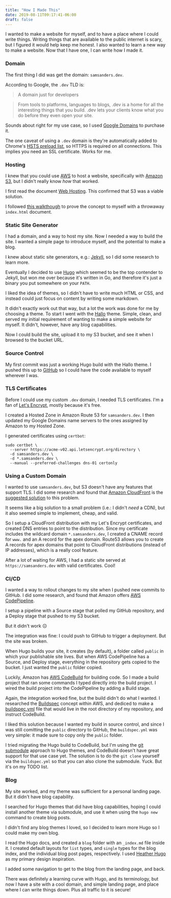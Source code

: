 ```yaml
---
title: "How I Made This"
date: 2019-08-11T09:17:41-06:00
draft: false
---
```


I wanted to make a website for myself, and to have a place where I could write things. Writing things that are available to the public internet is scary, but I figured it would help keep me honest. I also wanted to learn a new way to make a website. Now that I have one, I can write how I made it.

<!--more-->

### Domain

The first thing I did was get the domain: `samsanders.dev`.

According to Google, the `.dev` TLD is:

> A domain just for developers

> From tools to platforms, languages to blogs, .dev is a home for all the interesting things that you build. .dev lets your clients know what you do before they even open your site.

Sounds about right for my use case, so I used [Google Domains](https://domains.google/) to purchase it.

The one caveat of using a `.dev` domain is they're automatically added to Chrome's [HSTS preload list](https://hstspreload.org/), so HTTPS is required on all connections. This implies you need an SSL certificate. Works for me.


### Hosting

I knew that you could use [AWS](https://aws.amazon.com/) to host a website, specifically with [Amazon S3](https://aws.amazon.com/s3/), but I didn't really know _how_ that worked.

I first read the document [Web Hosting](https://aws.amazon.com/websites/). This confirmed that S3 was a viable solution.

I followed [this walkthough](https://docs.aws.amazon.com/AmazonS3/latest/dev/HostingWebsiteOnS3Setup.html) to prove the concept to myself with a throwaway `index.html` document.


### Static Site Generator

I had a domain, and a way to host my site. Now I needed a way to build the site. I wanted a simple page to introduce myself, and the potential to make a blog.

I knew about static site generators, e.g.: [Jekyll](https://jekyllrb.com/), so I did some research to learn more.

Eventually I decided to use [Hugo](https://gohugo.io/) which seemed to be the top contender to Jekyll, but won me over because it's written in Go, and therefore it's just a binary you put somewhere on your `PATH`.

I liked the idea of themes, so I didn't have to write much HTML or CSS, and instead could just focus on content by writing some markdown.

It didn't exactly work out that way, but a lot the work was done for me by choosing a theme. To start I went with the [Hallo](https://themes.gohugo.io/hallo-hugo/) theme. Simple, clean, and served my initial requirement of wanting to make a simple website for myself. It didn't, however, have any blog capabilities.

Now I could build the site, upload it to my S3 bucket, and see it when I browsed to the bucket URL.


### Source Control

My first commit was just a working Hugo build with the Hallo theme. I pushed this up to [GitHub](https://github.com/southp4w/samsanders.dev) so I could have the code available to myself wherever I was.


### TLS Certificates

Before I could use my custom `.dev` domain, I needed TLS certificates. I'm a fan of [Let's Encrypt](https://letsencrypt.org/), mostly because it's free.

I created a Hosted Zone in Amazon Route 53 for `samsanders.dev`. I then updated my Google Domains name servers to the ones assigned by Amazon to my Hosted Zone.

I generated certificates using `certbot`:

```
sudo certbot \
  --server https://acme-v02.api.letsencrypt.org/directory \
  -d samsanders.dev \
  -d *.samsanders.dev \
  --manual --preferred-challenges dns-01 certonly
```

### Using a Custom Domain

I wanted to use `samsanders.dev`, but S3 doesn't have any features that support TLS. I did some research and found that [Amazon CloudFront](https://aws.amazon.com/cloudfront/) is the [suggested solution](https://aws.amazon.com/premiumsupport/knowledge-center/cloudfront-https-requests-s3/) to this problem.

It seems like a big solution to a small problem (i.e.: I didn't _need_ a CDN), but it also seemed simple to implement, cheap, and valid.

So I setup a CloudFront distribution with my Let's Encrypt certificates, and created DNS entries to point to the distribution. Since my certificate includes the wildcard domain `*.samsanders.dev`, I created a CNAME record for `www.` and an A record for the apex domain. Route53 allows you to create A records for apex domains that point to CloudFront distributions (instead of IP addresses), which is a really cool feature.

After a lot of waiting for AWS, I had a static site served at `https://samsanders.dev` with valid certificates. Cool!


### CI/CD

I wanted a way to rollout changes to my site when I pushed new commits to GitHub. I did some research, and found that Amazon offers [AWS CodePipeline](https://aws.amazon.com/codepipeline/).

I setup a pipeline with a Source stage that polled my GitHub repository, and a Deploy stage that pushed to my S3 bucket.

But it didn't work ☹

The integration was fine: I could push to GitHub to trigger a deployment. But the site was broken.

When Hugo builds your site, it creates (by default), a folder called `public` in which your publishable site lives. But when AWS CodePipeline has a Source, and Deploy stage, everything in the repository gets copied to the bucket. I just wanted the `public` folder copied.

Luckily, Amazon has [AWS CodeBuild](https://aws.amazon.com/codebuild/) for building code. So I made a build project that ran some commands I typed directly into the build project. I wired the build project into the CodePipeline by adding a Build stage.

Again, the integration worked fine, but the build didn't do what I wanted. I researched the [Buildspec](https://docs.aws.amazon.com/codebuild/latest/userguide/build-spec-ref.html) concept within AWS, and dediced to make a [buildspec.yml](https://github.com/southp4w/samsanders.dev/blob/master/buildspec.yml) file that would live in the root directory of my repository, and instruct CodeBuild.

I liked this solution because I wanted my build in source control, and since I was still comitting the `public` directory to GitHub, the `buildspec.yml` was very simple: it made sure to copy only the `public` folder.

I tried migrating the Hugo build to CodeBuild, but I'm using the [git submodule](https://git-scm.com/book/en/v2/Git-Tools-Submodules) approach to Hugo themes, and CodeBuild doesn't have great support for that use case yet. The solution is to do the `git clone` yourself via the `buildspec.yml` so that you can also clone the submodule. Yuck. But it's on my TODO list.

### Blog

My site worked, and my theme was sufficient for a personal landing page. But it didn't have blog capability.

I searched for Hugo themes that did have blog capabilities, hoping I could install another theme via submodule, and use it when using the `hugo new` command to create blog posts.

I didn't find any blog themes I loved, so I decided to learn more Hugo so I could make my own blog.

I read the Hugo docs, and created a `blog` folder with an `_index.md` file inside it. I created default layouts for `list` types, and `single` types for the blog index, and the individual blog post pages, respectively. I used [Heather Hugo](https://themes.gohugo.io/heather-hugo/) as my primary design inspiration.

I added some navigation to get to the blog from the landing page, and back.

There was definitely a learning curve with Hugo, and its terminology, but now I have a site with a cool domain, and simple landing page, and place where I can write things down. Plus all traffic to it is secure!

